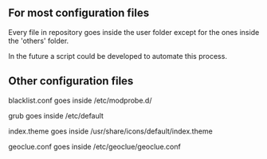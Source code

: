 ## For most configuration files

Every file in repository goes inside the user folder except for the ones inside the 'others' folder.

In the future a script could be developed to automate this process.

## Other configuration files

blacklist.conf goes inside /etc/modprobe.d/

grub goes inside /etc/default

index.theme goes inside /usr/share/icons/default/index.theme

geoclue.conf goes inside /etc/geoclue/geoclue.conf

